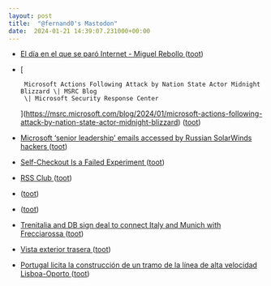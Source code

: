 ```yaml
---
layout: post
title:  "@fernand0's Mastodon"
date:  2024-01-21 14:39:07.231000+00:00
---
```

*  [El día en el que se paró Internet - Miguel Rebollo ](https://www.mrebollo.es/el-dia-en-el-que-se-paro-internet) ([toot](https://mastodon.social/@fernand0/111794451069787030))
*  [
        
        Microsoft Actions Following Attack by Nation State Actor Midnight Blizzard \| MSRC Blog
        \| Microsoft Security Response Center 
        
     ](https://msrc.microsoft.com/blog/2024/01/microsoft-actions-following-attack-by-nation-state-actor-midnight-blizzard) ([toot](https://mastodon.social/@fernand0/111794263569220246))
*  [Microsoft ‘senior leadership’ emails accessed by Russian SolarWinds hackers ](https://www.theverge.com/2024/1/19/24044561/microsoft-senior-leadership-emails-hack-russian-security-attac) ([toot](https://mastodon.social/@fernand0/111794204971027760))
*  [Self-Checkout Is a Failed Experiment ](https://www.theatlantic.com/technology/archive/2023/10/self-checkout-kiosks-grocery-retail-stores/675676) ([toot](https://mastodon.social/@fernand0/111794025126111164))
*  [RSS Club ](https://daverupert.com/rss-clu) ([toot](https://mastodon.social/@fernand0/111793951147720798))
*  [ ](https://mastodon.social/@macosas) ([toot](https://mastodon.social/@fernand0/111793825162754958))
*  [ ](https://mastodon.social/users/fernand0/statuses/111793824619303129/activity) ([toot](https://mastodon.social/users/fernand0/statuses/111793824619303129/activity))
*  [Trenitalia and DB sign deal to connect Italy and Munich with Frecciarossa  ](https://www.railtech.com/all/2024/01/05/trenitalia-and-db-sign-deal-to-connect-italy-and-munich-with-frecciarossa/) ([toot](https://mastodon.social/@fernand0/111793790086977032))
*  [Vista exterior trasera ](https://www.flickr.com/photos/fernand0/53456186692) ([toot](https://mastodon.social/@fernand0/111793789123496984))
*  [Portugal licita la construcción de un tramo de la línea de alta velocidad Lisboa-Oporto ](https://www.vialibre-ffe.com/noticias.asp?not=4125) ([toot](https://mastodon.social/@fernand0/111793767665952999))
